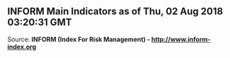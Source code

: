 ## INFORM Main Indicators as of Thu, 02 Aug 2018 03:20:31 GMT

Source: **INFORM (Index For Risk Management) - http://www.inform-index.org**